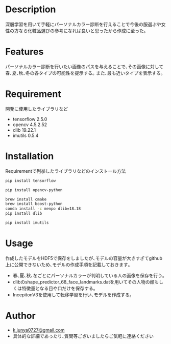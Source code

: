 # Description
深層学習を用いて手軽にパーソナルカラー診断を行えることで今後の服選ぶや女性の方なら化粧品選びの参考になれば良いと思ったから作成に至った｡
 
# Features
パーソナルカラー診断を行いたい画像のパスを与えることで､その画像に対して春､夏､秋､冬の各タイプの可能性を提示する｡
また､最も近いタイプを表示する｡
 
# Requirement
 開発に使用したライブラリなど
 
* tensorflow 2.5.0
* opencv 4.5.2.52
* dlib 19.22.1
* imutils 0.5.4
 
# Installation
 
Requirementで列挙したライブラリなどのインストール方法
```bash
pip install tensorflow 
```
```bash
pip install opencv-python
```
```bash
brew install cmake
brew install boost-python
conda install -c menpo dlib=18.18
pip install dlib
```
```bash
pip install imutils
```
 
# Usage
 作成したモデルをHDF5で保存をしましたが､モデルの容量が大きすぎてgithub上に公開できないため､モデルの作成手順を記載しておきます｡
 
* 春､夏､秋､冬ごとにパーソナルカラーが判明している人の画像を保存を行う｡
* dlibのshape_predictor_68_face_landmarks.datを用いてその人物の顔もしくは特徴量となる目や口だけを保存する｡
* IncepitonV3を使用して転移学習を行い､モデルを作成する｡
 

 
# Author
* k.junya0727@gmail.com
* 具体的な詳細であったり､質問等ございましたらご気軽に連絡ください

